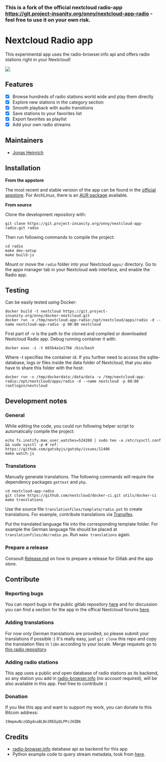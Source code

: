 ### This is a fork of the official nextcloud radio-app https://git.project-insanity.org/onny/nextcloud-app-radio - feel free to use it on your own risk.


# Nextcloud Radio app
This experimental app uses the radio-browser.info api and offers radio stations right in your Nextcloud!

[![](https://git.project-insanity.org/onny/nextcloud-app-radio/raw/master/screenshot.png)](https://git.project-insanity.org/onny/nextcloud-app-radio/raw/master/screenshot.png)

## Features

- [x] Browse hundreds of radio stations world wide and play them directly
- [x] Explore new stations in the category section
- [x] Smooth playback with audio transitions
- [x] Save stations to your favorites list
- [x] Export favorites as playlist
- [x] Add your own radio streams

## Maintainers
* [Jonas Heinrich](https://github.com/onny)

## Installation

**From the appstore**

The most recent and stable version of the app can be found in the [official appstore](https://apps.nextcloud.com/apps/radio). For ArchLinux, there is an [AUR package](https://aur.archlinux.org/packages/nextcloud-app-radio-git/) available.

**From source**

Clone the development repository with:
```
git clone https://git.project-insanity.org/onny/nextcloud-app-radio.git radio
```
Then run following commands to compile the project:
```
cd radio
make dev-setup
make build-js
```
Mount or move the ``radio`` folder into your Nextcloud ``apps/`` directory. Go to the apps manager tab in your Nextcloud web interface, and enable the Radio app.

## Testing

Can be easily tested using Docker:
```
docker build -t nextcloud https://git.project-insanity.org/onny/docker-nextcloud.git
docker run -v /tmp/nextcloud-app-radio:/opt/nextcloud/apps/radio -d --name nextcloud-app-radio -p 80:80 nextcloud
```
First part of -v is the path to the cloned and compiled or downloaded Nextcloud Radio app. Debug running container it with:
```
docker exec -i -t 665b4a1e17b6 /bin/bash
```
Where -t specifies the container id. If you further need to access the sqlite-database, logs or files inside the data folder of Nextcloud, that you also have to share this folder with the host:
```
docker run -v /tmp/dockerdata:/data/data -v /tmp/nextcloud-app-radio:/opt/nextcloud/apps/radio -d --name nextcloud -p 80:80 rootlogin/nextcloud
```

## Development notes
### General
While editing the code, you could run following helper script to automatically
compile the project:
```
echo fs.inotify.max_user_watches=524288 | sudo tee -a /etc/sysctl.conf && sudo sysctl -p # ref: https://github.com/gatsbyjs/gatsby/issues/11406
make watch-js
```

### Translations
Manually generate translations. The following commands will require the
dependency packages ``gettext`` and ``php``.
```
cd nextcloud-app-radio
git clone https://github.com/nextcloud/docker-ci.git utils/docker-ci
make translations
```
Use the source file ``translationfiles/template/radio.pot`` to create
translations. For example, contribute translations via
[Transifex](https://www.transifex.com/project-insanityorg/radio-2/dashboard/).

Put the translated language file into the corresponding template folder. For
example the German language file should be placed at
``translationfiles/de/radio.po``. Run ``make translations`` again.

### Prepare a release
Consoult [Release.md](Release.md) on how to prepare a release for Gitlab and the app store.

## Contribute

### Reporting bugs

You can report bugs in the public gitlab repository [here](https://git.project-insanity.org/onny/nextcloud-app-radio/issues) and for discussion you can find a section for the app in the offical Nextcloud forums [here](https://help.nextcloud.com/c/apps/radio).

### Adding translations
For now only German translations are provided, so please submit your translations if possible :) It's really easy, just `git clone` this repo and copy the translation files in `l10n` according to your locale. Merge requests go to [this radio repository](https://git.project-insanity.org/onny/nextcloud-app-radio).

### Adding radio stations
This app uses a public and open database of radio stations as its backend, so any station you add in [radio-browser.info](http://www.radio-browser.info/) (no account required), will be also available in this app. Feel free to contribute :)

### Donation
If you like this app and want to support my work, you can donate to this Bitcoin address:
```
19mpmuNczGDgdxaBLBn3REEpQLPPcJHZB6
```

## Credits
* [radio-browser.info](http://www.radio-browser.info/) database api as backend for this app
* Python example code to query stream metadata, took from [here](https://anton.logvinenko.name/en/blog/how-to-get-title-from-audio-stream-with-python.html).

